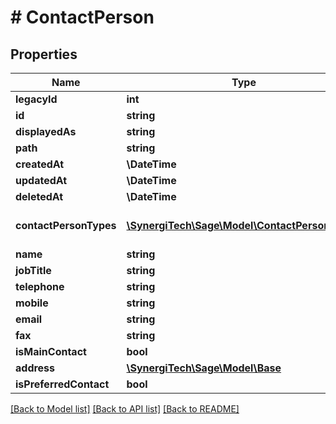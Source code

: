 # # ContactPerson

## Properties

Name | Type | Description | Notes
------------ | ------------- | ------------- | -------------
**legacyId** | **int** | The legacy ID for the item | [optional]
**id** | **string** | The unique identifier for the item | [optional]
**displayedAs** | **string** | The name of the resource | [optional]
**path** | **string** | The API path for the resource | [optional]
**createdAt** | **\DateTime** | The datetime when the item was created | [optional]
**updatedAt** | **\DateTime** | The datetime when the item was last updated | [optional]
**deletedAt** | **\DateTime** | The datetime when the item was deleted | [optional]
**contactPersonTypes** | [**\SynergiTech\Sage\Model\ContactPersonType[]**](ContactPersonType.md) | The contact person types for the contact person. Get possible types by retrieving &lt;a href&#x3D;\&quot;https://developer.sage.com/accounting/reference/contacts/#operation/getContactPersonTypes\&quot;&gt;   all available contact person types &lt;/a&gt;. | [optional]
**name** | **string** | The name of the contact person | [optional]
**jobTitle** | **string** | The job title of the contact person | [optional]
**telephone** | **string** | The telephone number of the contact person | [optional]
**mobile** | **string** | The mobile number of the contact person | [optional]
**email** | **string** | The email address of the contact person | [optional]
**fax** | **string** | The fax number of the contact person | [optional]
**isMainContact** | **bool** | Indicates whether this is the main contact person. Per contact, only one main contact can be selected. | [optional]
**address** | [**\SynergiTech\Sage\Model\Base**](Base.md) |  | [optional]
**isPreferredContact** | **bool** | Indicates whether this contact person is a preferred contact | [optional]

[[Back to Model list]](../../README.md#models) [[Back to API list]](../../README.md#endpoints) [[Back to README]](../../README.md)
